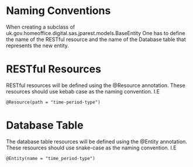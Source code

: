 # Naming Conventions

When creating a subclass of uk.gov.homeoffice.digital.sas.jparest.models.BaseEntity One has to define the name of the
RESTful resource and the name of the Database table that represents the new entity.

# RESTful Resources
RESTful resources will be defined using the @Resource annotation. These resources should use kebab case as the naming
convention. I.E

`@Resource(path = "time-period-type")`

# Database Table
The database table resources will be defined using the @Entity annotation. These resources should use snake-case as the 
naming convention. I.E 

`@Entity(name = "time_period-type")`